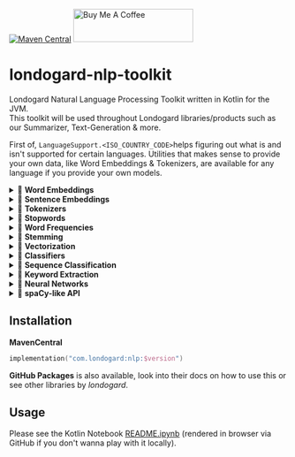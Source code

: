 [![Maven Central](https://img.shields.io/maven-central/v/com.londogard/nlp.svg?label=Maven%20Central)](https://search.maven.org/search?q=g:%22com.londogard%22%20AND%20a:%22nlp%22)
<a href="https://www.buymeacoffee.com/hlondogard" target="_blank"><img src="https://cdn.buymeacoffee.com/buttons/v2/default-green.png" alt="Buy Me A Coffee" style="height: 60px !important;width: 217px !important;" ></a>

# londogard-nlp-toolkit
Londogard Natural Language Processing Toolkit written in Kotlin for the JVM.  
This toolkit will be used throughout Londogard libraries/products such as our Summarizer, Text-Generation & more.

First of, `LanguageSupport.<ISO_COUNTRY_CODE>`helps figuring out what is and isn't supported for certain languages. Utilities that makes sense to provide your own data, like Word Embeddings & Tokenizers, are available for any language if you provide your own models.

<details>
<summary>🚀 <b>Word Embeddings</b> </summary>

NLP currently supports three types of embeddings, namely:

1. `WordEmbeddings`
    - Built-in support for 157 languages via [`fastText.cc`](https://fasttext.cc/)
2. `LightWordEmbeddings`
    - Highly efficient cache reducing memory requirements from GB to MB
    -  Built-in support for 157 languages via [`fastText.cc`](https://fasttext.cc/)
3. `BPEEmbeddings`
    - Subword embeddings (sentencepiece) that achieve +-5% accuracy using few MB rather than GB of data
    - Built in support for 275 languages via [bpemb](https://bpemb.h-its.org/) 

</details>

<details>
<summary>🚀 <b>Sentence Embeddings</b> </summary>

NLP currently supports two types of sentence embeddings, namely:
1. `AverageSentenceEmbeddings`
2. `USifSentenceEmbeddings`
    - Implementation of [Unsupervised Random Walk Sentence Embeddings: A Strong but Simple Baseline](https://aclanthology.org/W18-3012/)

</details>

<details>
<summary>🚀 <b>Tokenizers</b> </summary>

NLP supports 4 types of tokenizations, namely:

1. Word
2. Char
3. Subword (SentencePiece)
    - Subword support 275 languages through `bpemb` 
    - SentencePiece is using the google implementation via [DJL](https://github.com/deepjavalibrary/djl)
4. [HuggingFaceTokenizer](https://huggingface.co/docs/tokenizers/python/latest/) through the Rust API. Provided by DJL.
5. Sentence

</details>

<details>
<summary>🚀 <b>Stopwords</b> </summary>

NLP support Stopwords for the following languages:  
`ar, az, da, de, el, en, es, fi, fr, hu, id, it, kk, ne, nl, no, pt, ro, ru, sl, sv, tg & tr`

It's using the great NLTK Stopword list

</details>

<details>
<summary>🚀 <b>Word Frequencies</b> </summary>

NLP support Word Frequencies based on open data for the following languages:  
`ar, cs, de, en, es, fi, fr, it, ja, nl, pl, uk, pt, ru, zh, bg, bn, ca, da, el, fa, he, hi, hu, id, ko, lv, mk, ms, nb, ro, sh, sv & tr`

It's using the great `wordfreq.py` data created by [LuminosoInsight](https://github.com/LuminosoInsight/wordfreq/)

</details>

<details>
<summary>🚀 <b>Stemming</b> </summary>

NLP supports Stemming for the following languages:  
`sv, nl, en, fi, fr, de, hu, it, no, pt, ro, ru, es & tr` 

It's using the great [Snowball Stemmer](https://snowballstem.org/) under the hood.

</details>

<details>
<summary>🚀 <b>Vectorization</b> </summary>

NLP currently support three types of vectorization of text, namely:

 1. BagOfWords (`CountVectorizer` & `HashVectorizer`)
2. TF-IDF
3. BM25 (an improvement on top of TF-IDF)

</details>

<details>
<summary>🚀 <b>Classifiers</b> </summary>

NLP supports two classifiers currently, namely:

1. LogisticRegression (using Gradient Descent)
2. NaïveBayes

</details>

<details>
<summary>🚀 <b>Sequence Classification</b> </summary>

NLP supports one sequence classifier, namely:

1. Hidden Markov Model (HMM)

</details>

<details>
<summary>🚀 <b>Keyword Extraction</b> </summary>

NLP has one implementation of unsupervised Keyword Extraction, namely:

1. CooccurenceKeywords based on algorithm proposed in [DOI:10.1142/S0218213004001466](https://www.researchgate.net/publication/2572200_Keyword_Extraction_from_a_Single_Document_using_Word_Co-occurrence_Statistical_Information)

</details>

<details>
<summary>🚧 <b>Neural Networks</b> </summary>

Work in progress
</details>

<details>
<summary>🚧 <b>spaCy-like API</b> </summary>

Work in progress
</details>

## Installation

**MavenCentral**  
```kotlin
implementation("com.londogard:nlp:$version")
```

**GitHub Packages** is also available, look into their docs on how to use this or see other libraries by _londogard_.

## Usage

Please see the Kotlin Notebook [README.ipynb](https://github.com/londogard/londogard-nlp-toolkit/blob/main/README.ipynb) (rendered in browser via GitHub if you don't wanna play with it locally).
